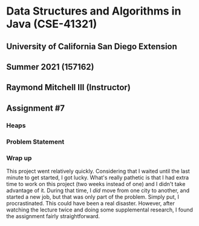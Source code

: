 # Data Structures and Algorithms in Java (CSE-41321)
## University of California San Diego Extension
## Summer 2021 (157162)
## Raymond Mitchell III (Instructor)
## Assignment #7
### Heaps
### Problem Statement
### Wrap up
This project went relatively quickly. Considering that I waited until the last minute to get started, I got lucky.
What's really pathetic is that I had extra time to work on this project (two weeks instead of one) and I didn't take
advantage of it. During that time, I *did* move from one city to another, and started a new job, but that was only part 
of the problem. Simply put, I procrastinated. This could have been a real disaster. However, after watching the lecture
twice and doing some supplemental research, I found the assignment fairly straightforward.